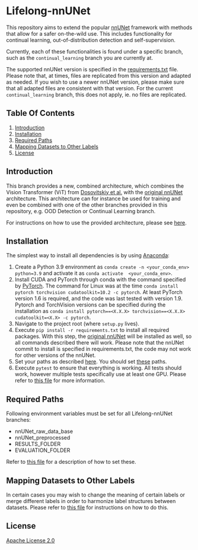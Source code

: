 # Lifelong-nnUNet

This repository aims to extend the popular [nnUNet](https://github.com/MIC-DKFZ/nnUNet) framework with methods that allow for a safer on-the-wild use. This includes functionality for continual learning, out-of-distribution detection and self-supervision. 

Currently, each of these functionalities is found under a specific branch, such as the `continual_learning` branch you are currently at.

The supported nnUNet version is specified in the [requirements.txt](requirements.txt) file. Please note that, at times, files are replicated from this version and adapted as needed. If you wish to use a newer nnUNet version, please make sure that all adapted files are consistent with that version. For the current `continual_learning` branch, this does not apply, ie. no files are replicated.


## Table Of Contents

1. [Introduction](#introduction)
2. [Installation](#installation)
3. [Required Paths](#required-paths)
4. [Mapping Datasets to Other Labels](#mapping-datasets-to-other-labels)
5. [License](#license)


## Introduction

This branch provides a new, combined architecture, which combines the Vision Transformer (ViT) from [Dosovitskiy et al.](https://arxiv.org/pdf/2010.11929.pdf) with the [original nnUNet](https://github.com/MIC-DKFZ/nnUNet) architecture. This architecture can for instance be used for training and even be combined with one of the other branches provided in this repository, e.g. OOD Detection or Continual Learning branch.

For instructions on how to use the provided architecture, please see [here](documentation/ViT_U-Net.md).


## Installation

The simplest way to install all dependencies is by using [Anaconda](https://conda.io/projects/conda/en/latest/index.html):

1. Create a Python 3.9 environment as `conda create -n <your_conda_env> python=3.9` and activate it as `conda activate  <your_conda_env>`.
2. Install CUDA and PyTorch through conda with the command specified by [PyTorch](https://pytorch.org/). The command for Linux was at the time `conda install pytorch torchvision cudatoolkit=10.2 -c pytorch`. At least PyTorch version 1.6 is required, and the code was last tested with version 1.9. Pytorch and TorchVision versions can be specified during the installation as `conda install pytorch==<X.X.X> torchvision==<X.X.X> cudatoolkit=<X.X> -c pytorch`.
3. Navigate to the project root (where `setup.py` lives).
4. Execute `pip install -r requirements.txt` to install all required packages. With this step, the [original nnUNet](https://github.com/MIC-DKFZ/nnUNet) will be installed as well, so all commands described there will work. Please note that the nnUNet commit to install is specified in requirements.txt, the code may not work for other versions of the nnUNet.
5. Set your paths as described [here](documentation/setting_up_paths.md). You should set [these](#required-paths) paths.
6. Execute `pytest` to ensure that everything is working. All tests should work, however multiple tests specifically use at least one GPU. Please refer to [this file](documentation/pytest_informations.md) for more information.


## Required Paths

Following environment variables must be set for all Lifelong-nnUNet branches:

* nnUNet_raw_data_base
* nnUNet_preprocessed
* RESULTS_FOLDER
* EVALUATION_FOLDER

Refer to [this file](documentation/setting_up_paths.md) for a description of how to set these.


## Mapping Datasets to Other Labels

In certain cases you may wish to change the meaning of certain labels or merge different labels in order to harmonize label structures between datasets. Please refer to [this file](documentation/change_mask_labels.md) for instructions on how to do this.


## License

[Apache License 2.0](https://choosealicense.com/licenses/apache-2.0/)
